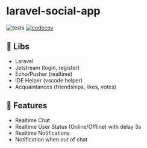 # laravel-social-app

![tests](https://github.com/lukaszradziak/laravel-social-app/workflows/tests/badge.svg)
[![codecov](https://codecov.io/gh/lukaszradziak/laravel-social-app/branch/main/graph/badge.svg?token=7U6IDHQGEL)](https://codecov.io/gh/lukaszradziak/laravel-social-app)

## 📃 Libs

-   Laravel
-   Jetstream (login, register)
-   Echo/Pusher (realtime)
-   IDE Helper (vscode helper)
-   Acquaintances (friendships, likes, votes)

## 🎉 Features

-   Realtime Chat
-   Realtime User Status (Online/Offline) with delay 3s
-   Realtime Notifications
-   Notification when out of chat
